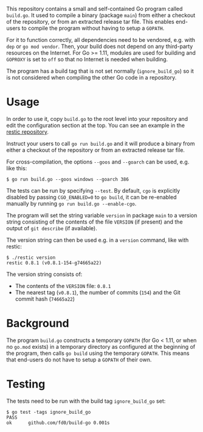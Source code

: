 This repository contains a small and self-contained Go program called
`build.go`. It used to compile a binary (package `main`) from either a checkout
of the repository, or from an extracted release tar file. This enables
end-users to compile the program without having to setup a `GOPATH`.

For it to function correctly, all dependencies need to be vendored, e.g. with
`dep` or `go mod vendor`. Then, your build does not depend on any third-party
resources on the Internet. For Go >= 1.11, modules are used for building and
`GOPROXY` is set to `off` so that no Internet is needed when building.

The program has a build tag that is not set normally (`ignore_build_go`) so it
is not considered when compiling the other Go code in a repository.

Usage
=====

In order to use it, copy `build.go` to the root level into your repository and
edit the configuration section at the top. You can see an example in the
[restic repository](https://github.com/restic/restic/blob/master/build.go).

Instruct your users to call `go run build.go` and it will produce a binary from
either a checkout of the repository or from an extracted release tar file.

For cross-compilation, the options `--goos` and `--goarch` can be used, e.g.
like this:
```
$ go run build.go --goos windows --goarch 386
```

The tests can be run by specifying `--test`. By default, `cgo` is explicitly
disabled by passing `CGO_ENABLED=0` to `go build`, it can be re-enabled
manually by running `go run build.go --enable-cgo`.

The program will set the string variable `version` in package `main` to a
version string consisting of the contents of the file `VERSION` (if present)
and the output of `git describe` (if available).

The version string can then be used e.g. in a `version` command, like with
restic:
```
$ ./restic version
restic 0.8.1 (v0.8.1-154-g74665a22)
```

The version string consists of:
 * The contents of the `VERSION` file: `0.8.1`
 * The nearest tag (`v0.8.1`), the number of commits (`154`) and the Git commit hash (`74665a22`)

Background
==========

The program `build.go` constructs a temporary `GOPATH` (for Go < 1.11, or when
no `go.mod` exists) in a temporary directory as configured at the beginning of
the program, then calls `go build` using the temporary `GOPATH`. This means
that end-users do not have to setup a `GOPATH` of their own.

Testing
=======

The tests need to be run with the build tag `ignore_build_go` set:
```
$ go test -tags ignore_build_go
PASS
ok  	github.com/fd0/build-go	0.001s
```
